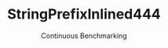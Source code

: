 ---
layout: default
title: StringPrefixInlined444
subtitle: Continuous Benchmarking
selected: String
expanded: Benchmarking
benchmark: /individual_results/StringPrefixInlined444.html
---